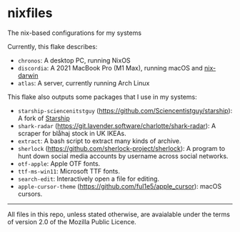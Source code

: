 # nixfiles

The nix-based configurations for my systems

Currently, this flake describes:

- `chronos`: A desktop PC, running NixOS
- `discordia`: A 2021 MacBook Pro (M1 Max), running macOS and [nix-darwin](https://github.com/LnL7/nix-darwin)
- `atlas`: A server, currently running Arch Linux

This flake also outputs some packages that I use in my systems:

- `starship-sciencenitstguy` (https://github.com/Sciencentistguy/starship): A fork of [Starship](https://starship.rs/)
- `shark-radar` (https://git.lavender.software/charlotte/shark-radar): A scraper for blåhaj stock in UK IKEAs.
- `extract`: A bash script to extract many kinds of archive.
- `sherlock` (https://github.com/sherlock-project/sherlock): A program to hunt down social media accounts by username across social networks.
- `otf-apple`: Apple OTF fonts.
- `ttf-ms-win11`: Microsoft TTF fonts.
- `search-edit`: Interactively open a file for editing.
- `apple-cursor-theme` (https://github.com/ful1e5/apple_cursor): macOS cursors.

---

All files in this repo, unless stated otherwise, are avaialable under the terms of version 2.0 of the Mozilla Public Licence.

